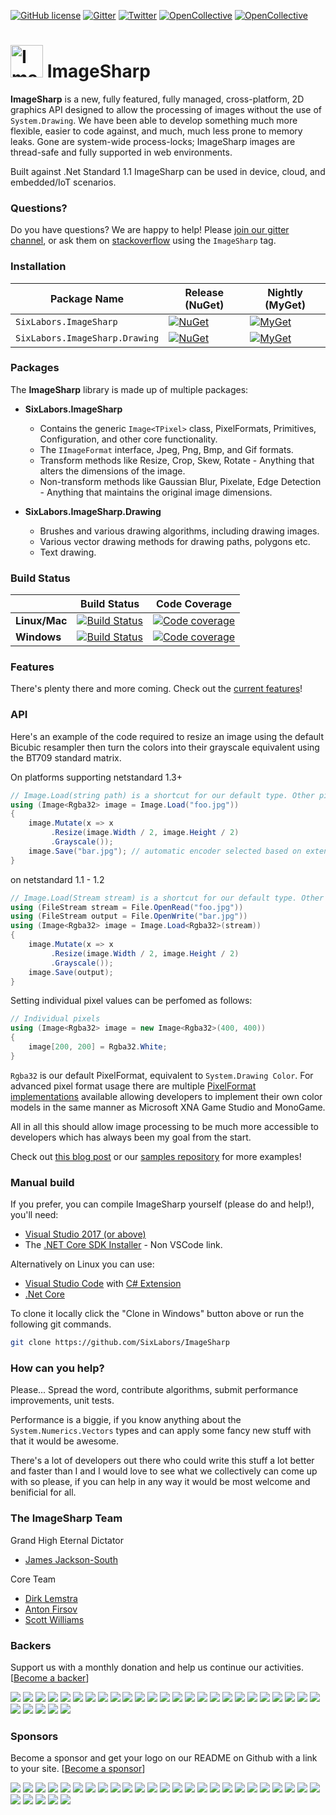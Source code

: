 
[![GitHub license](https://img.shields.io/badge/license-Apache%202-blue.svg)](https://raw.githubusercontent.com/SixLabors/ImageSharp/master/APACHE-2.0-LICENSE.txt)
[![Gitter](https://badges.gitter.im/Join%20Chat.svg)](https://gitter.im/ImageSharp/General?utm_source=badge&utm_medium=badge&utm_campaign=pr-badge&utm_content=badge)
[![Twitter](https://img.shields.io/twitter/url/https/github.com/SixLabors/ImageSharp.svg?style=social)](https://twitter.com/intent/tweet?hashtags=imagesharp,dotnet,oss&text=ImageSharp.+A+new+cross-platform+2D+graphics+API+in+C%23&url=https%3a%2f%2fgithub.com%2fSixLabors%2fImageSharp&via=sixlabors)
[![OpenCollective](https://opencollective.com/imagesharp/backers/badge.svg)](#backers) 
[![OpenCollective](https://opencollective.com/imagesharp/sponsors/badge.svg)](#sponsors)

# <img src="https://raw.githubusercontent.com/SixLabors/ImageSharp/master/build/icons/imagesharp-logo-256.png" alt="ImageSharp" width="52"/> ImageSharp

**ImageSharp** is a new, fully featured, fully managed, cross-platform, 2D graphics API designed to allow the processing of images without the use of `System.Drawing`. We have been able to develop something much more flexible, easier to code against, and much, much less prone to memory leaks. Gone are system-wide process-locks; ImageSharp images are thread-safe and fully supported in web environments.

Built against .Net Standard 1.1 ImageSharp can be used in device, cloud, and embedded/IoT scenarios. 

### Questions?

Do you have questions? We are happy to help! Please [join our gitter channel](https://gitter.im/ImageSharp/General), or ask them on [stackoverflow](https://stackoverflow.com) using the `ImageSharp` tag.

### Installation

| Package Name                   | Release (NuGet) | Nightly (MyGet) |
|--------------------------------|-----------------|-----------------|
| `SixLabors.ImageSharp`         | [![NuGet](https://img.shields.io/nuget/v/SixLabors.ImageSharp.svg)](https://www.nuget.org/packages/SixLabors.ImageSharp/) | [![MyGet](https://img.shields.io/myget/sixlabors/v/SixLabors.ImageSharp.svg)](https://www.myget.org/feed/sixlabors/package/nuget/SixLabors.ImageSharp) |
| `SixLabors.ImageSharp.Drawing` | [![NuGet](https://img.shields.io/nuget/v/SixLabors.ImageSharp.Drawing.svg)](https://www.nuget.org/packages/SixLabors.ImageSharp.Drawing/) | [![MyGet](https://img.shields.io/myget/sixlabors/v/SixLabors.ImageSharp.Drawing.svg)](https://www.myget.org/feed/sixlabors/package/nuget/SixLabors.ImageSharp.Drawing) |

### Packages
The **ImageSharp** library is made up of multiple packages:
- **SixLabors.ImageSharp**
  - Contains the generic `Image<TPixel>` class, PixelFormats, Primitives, Configuration, and other core functionality.
  - The `IImageFormat` interface, Jpeg, Png, Bmp, and Gif formats.
  - Transform methods like Resize, Crop, Skew, Rotate - Anything that alters the dimensions of the image.
  - Non-transform methods like Gaussian Blur, Pixelate, Edge Detection - Anything that maintains the original image dimensions.

- **SixLabors.ImageSharp.Drawing**
  - Brushes and various drawing algorithms, including drawing images.
  - Various vector drawing methods for drawing paths, polygons etc.
  - Text drawing.

### Build Status

|             |Build Status|Code Coverage|
|-------------|:----------:|:-----------:|
|**Linux/Mac**|[![Build Status](https://travis-ci.org/SixLabors/ImageSharp.svg)](https://travis-ci.org/SixLabors/ImageSharp)|[![Code coverage](https://codecov.io/gh/SixLabors/ImageSharp/branch/master/graph/badge.svg)](https://codecov.io/gh/SixLabors/ImageSharp)|
|**Windows**  |[![Build Status](https://ci.appveyor.com/api/projects/status/m9pn907xdah3ca39/branch/master?svg=true)](https://ci.appveyor.com/project/six-labors/imagesharp/branch/master)|[![Code coverage](https://codecov.io/gh/SixLabors/ImageSharp/branch/master/graph/badge.svg)](https://codecov.io/gh/SixLabors/ImageSharp)|

### Features

There's plenty there and more coming. Check out the [current features](features.md)!

### API 

Here's an example of the code required to resize an image using the default Bicubic resampler then turn the colors into their grayscale equivalent using the BT709 standard matrix.

On platforms supporting netstandard 1.3+
```csharp
// Image.Load(string path) is a shortcut for our default type. Other pixel formats use Image.Load<TPixel>(string path))
using (Image<Rgba32> image = Image.Load("foo.jpg"))
{
    image.Mutate(x => x
         .Resize(image.Width / 2, image.Height / 2)
         .Grayscale());
    image.Save("bar.jpg"); // automatic encoder selected based on extension.
}
```
on netstandard 1.1 - 1.2
```csharp
// Image.Load(Stream stream) is a shortcut for our default type. Other pixel formats use Image.Load<TPixel>(Stream stream))
using (FileStream stream = File.OpenRead("foo.jpg"))
using (FileStream output = File.OpenWrite("bar.jpg"))
using (Image<Rgba32> image = Image.Load<Rgba32>(stream))
{
    image.Mutate(x => x
         .Resize(image.Width / 2, image.Height / 2)
         .Grayscale());
    image.Save(output);
}
```

Setting individual pixel values can be perfomed as follows:

```csharp
// Individual pixels
using (Image<Rgba32> image = new Image<Rgba32>(400, 400))
{
    image[200, 200] = Rgba32.White;
}
```

`Rgba32` is our default PixelFormat, equivalent to `System.Drawing Color`. For advanced pixel format usage there are multiple [PixelFormat implementations](https://github.com/SixLabors/ImageSharp/tree/master/src/ImageSharp/PixelFormats) available allowing developers to implement their own color models in the same manner as Microsoft XNA Game Studio and MonoGame. 

All in all this should allow image processing to be much more accessible to developers which has always been my goal from the start.

Check out [this blog post](https://sixlabors.com/blog/announcing-imagesharp-beta-1/) or our [samples repository](https://github.com/SixLabors/ImageSharp/tree/master/samples) for more examples!

### Manual build

If you prefer, you can compile ImageSharp yourself (please do and help!), you'll need:

- [Visual Studio 2017 (or above)](https://www.visualstudio.com/en-us/news/releasenotes/vs2017-relnotes)
- The [.NET Core SDK Installer](https://www.microsoft.com/net/core#windows) - Non VSCode link.

Alternatively on Linux you can use:

- [Visual Studio Code](https://code.visualstudio.com/) with [C# Extension](https://marketplace.visualstudio.com/items?itemName=ms-vscode.csharp)
- [.Net Core](https://www.microsoft.com/net/core#linuxubuntu)

To clone it locally click the "Clone in Windows" button above or run the following git commands.

```bash
git clone https://github.com/SixLabors/ImageSharp
```

### How can you help?

Please... Spread the word, contribute algorithms, submit performance improvements, unit tests. 

Performance is a biggie, if you know anything about the `System.Numerics.Vectors` types and can apply some fancy new stuff with that it would be awesome. 

There's a lot of developers out there who could write this stuff a lot better and faster than I and I would love to see what we collectively can come up with so please, if you can help in any way it would be most welcome and benificial for all.

### The ImageSharp Team

Grand High Eternal Dictator
- [James Jackson-South](https://github.com/jimbobsquarepants)

Core Team
- [Dirk Lemstra](https://github.com/dlemstra)
- [Anton Firsov](https://github.com/antonfirsov)
- [Scott Williams](https://github.com/tocsoft)

### Backers

Support us with a monthly donation and help us continue our activities. [[Become a backer](https://opencollective.com/imagesharp#backer)]

<a href="https://opencollective.com/imagesharp/backer/0/website" target="_blank"><img src="https://opencollective.com/imagesharp/backer/0/avatar.svg"></a>
<a href="https://opencollective.com/imagesharp/backer/1/website" target="_blank"><img src="https://opencollective.com/imagesharp/backer/1/avatar.svg"></a>
<a href="https://opencollective.com/imagesharp/backer/2/website" target="_blank"><img src="https://opencollective.com/imagesharp/backer/2/avatar.svg"></a>
<a href="https://opencollective.com/imagesharp/backer/3/website" target="_blank"><img src="https://opencollective.com/imagesharp/backer/3/avatar.svg"></a>
<a href="https://opencollective.com/imagesharp/backer/4/website" target="_blank"><img src="https://opencollective.com/imagesharp/backer/4/avatar.svg"></a>
<a href="https://opencollective.com/imagesharp/backer/5/website" target="_blank"><img src="https://opencollective.com/imagesharp/backer/5/avatar.svg"></a>
<a href="https://opencollective.com/imagesharp/backer/6/website" target="_blank"><img src="https://opencollective.com/imagesharp/backer/6/avatar.svg"></a>
<a href="https://opencollective.com/imagesharp/backer/7/website" target="_blank"><img src="https://opencollective.com/imagesharp/backer/7/avatar.svg"></a>
<a href="https://opencollective.com/imagesharp/backer/8/website" target="_blank"><img src="https://opencollective.com/imagesharp/backer/8/avatar.svg"></a>
<a href="https://opencollective.com/imagesharp/backer/9/website" target="_blank"><img src="https://opencollective.com/imagesharp/backer/9/avatar.svg"></a>
<a href="https://opencollective.com/imagesharp/backer/10/website" target="_blank"><img src="https://opencollective.com/imagesharp/backer/10/avatar.svg"></a>
<a href="https://opencollective.com/imagesharp/backer/11/website" target="_blank"><img src="https://opencollective.com/imagesharp/backer/11/avatar.svg"></a>
<a href="https://opencollective.com/imagesharp/backer/12/website" target="_blank"><img src="https://opencollective.com/imagesharp/backer/12/avatar.svg"></a>
<a href="https://opencollective.com/imagesharp/backer/13/website" target="_blank"><img src="https://opencollective.com/imagesharp/backer/13/avatar.svg"></a>
<a href="https://opencollective.com/imagesharp/backer/14/website" target="_blank"><img src="https://opencollective.com/imagesharp/backer/14/avatar.svg"></a>
<a href="https://opencollective.com/imagesharp/backer/15/website" target="_blank"><img src="https://opencollective.com/imagesharp/backer/15/avatar.svg"></a>
<a href="https://opencollective.com/imagesharp/backer/16/website" target="_blank"><img src="https://opencollective.com/imagesharp/backer/16/avatar.svg"></a>
<a href="https://opencollective.com/imagesharp/backer/17/website" target="_blank"><img src="https://opencollective.com/imagesharp/backer/17/avatar.svg"></a>
<a href="https://opencollective.com/imagesharp/backer/18/website" target="_blank"><img src="https://opencollective.com/imagesharp/backer/18/avatar.svg"></a>
<a href="https://opencollective.com/imagesharp/backer/19/website" target="_blank"><img src="https://opencollective.com/imagesharp/backer/19/avatar.svg"></a>
<a href="https://opencollective.com/imagesharp/backer/20/website" target="_blank"><img src="https://opencollective.com/imagesharp/backer/20/avatar.svg"></a>
<a href="https://opencollective.com/imagesharp/backer/21/website" target="_blank"><img src="https://opencollective.com/imagesharp/backer/21/avatar.svg"></a>
<a href="https://opencollective.com/imagesharp/backer/22/website" target="_blank"><img src="https://opencollective.com/imagesharp/backer/22/avatar.svg"></a>
<a href="https://opencollective.com/imagesharp/backer/23/website" target="_blank"><img src="https://opencollective.com/imagesharp/backer/23/avatar.svg"></a>
<a href="https://opencollective.com/imagesharp/backer/24/website" target="_blank"><img src="https://opencollective.com/imagesharp/backer/24/avatar.svg"></a>
<a href="https://opencollective.com/imagesharp/backer/25/website" target="_blank"><img src="https://opencollective.com/imagesharp/backer/25/avatar.svg"></a>
<a href="https://opencollective.com/imagesharp/backer/26/website" target="_blank"><img src="https://opencollective.com/imagesharp/backer/26/avatar.svg"></a>
<a href="https://opencollective.com/imagesharp/backer/27/website" target="_blank"><img src="https://opencollective.com/imagesharp/backer/27/avatar.svg"></a>
<a href="https://opencollective.com/imagesharp/backer/28/website" target="_blank"><img src="https://opencollective.com/imagesharp/backer/28/avatar.svg"></a>
<a href="https://opencollective.com/imagesharp/backer/29/website" target="_blank"><img src="https://opencollective.com/imagesharp/backer/29/avatar.svg"></a>

### Sponsors

Become a sponsor and get your logo on our README on Github with a link to your site. [[Become a sponsor](https://opencollective.com/imagesharp#sponsor)]

<a href="https://opencollective.com/imagesharp/sponsor/0/website" target="_blank"><img src="https://opencollective.com/imagesharp/sponsor/0/avatar.svg"></a>
<a href="https://opencollective.com/imagesharp/sponsor/1/website" target="_blank"><img src="https://opencollective.com/imagesharp/sponsor/1/avatar.svg"></a>
<a href="https://opencollective.com/imagesharp/sponsor/2/website" target="_blank"><img src="https://opencollective.com/imagesharp/sponsor/2/avatar.svg"></a>
<a href="https://opencollective.com/imagesharp/sponsor/3/website" target="_blank"><img src="https://opencollective.com/imagesharp/sponsor/3/avatar.svg"></a>
<a href="https://opencollective.com/imagesharp/sponsor/4/website" target="_blank"><img src="https://opencollective.com/imagesharp/sponsor/4/avatar.svg"></a>
<a href="https://opencollective.com/imagesharp/sponsor/5/website" target="_blank"><img src="https://opencollective.com/imagesharp/sponsor/5/avatar.svg"></a>
<a href="https://opencollective.com/imagesharp/sponsor/6/website" target="_blank"><img src="https://opencollective.com/imagesharp/sponsor/6/avatar.svg"></a>
<a href="https://opencollective.com/imagesharp/sponsor/7/website" target="_blank"><img src="https://opencollective.com/imagesharp/sponsor/7/avatar.svg"></a>
<a href="https://opencollective.com/imagesharp/sponsor/8/website" target="_blank"><img src="https://opencollective.com/imagesharp/sponsor/8/avatar.svg"></a>
<a href="https://opencollective.com/imagesharp/sponsor/9/website" target="_blank"><img src="https://opencollective.com/imagesharp/sponsor/9/avatar.svg"></a>
<a href="https://opencollective.com/imagesharp/sponsor/10/website" target="_blank"><img src="https://opencollective.com/imagesharp/sponsor/10/avatar.svg"></a>
<a href="https://opencollective.com/imagesharp/sponsor/11/website" target="_blank"><img src="https://opencollective.com/imagesharp/sponsor/11/avatar.svg"></a>
<a href="https://opencollective.com/imagesharp/sponsor/12/website" target="_blank"><img src="https://opencollective.com/imagesharp/sponsor/12/avatar.svg"></a>
<a href="https://opencollective.com/imagesharp/sponsor/13/website" target="_blank"><img src="https://opencollective.com/imagesharp/sponsor/13/avatar.svg"></a>
<a href="https://opencollective.com/imagesharp/sponsor/14/website" target="_blank"><img src="https://opencollective.com/imagesharp/sponsor/14/avatar.svg"></a>
<a href="https://opencollective.com/imagesharp/sponsor/15/website" target="_blank"><img src="https://opencollective.com/imagesharp/sponsor/15/avatar.svg"></a>
<a href="https://opencollective.com/imagesharp/sponsor/16/website" target="_blank"><img src="https://opencollective.com/imagesharp/sponsor/16/avatar.svg"></a>
<a href="https://opencollective.com/imagesharp/sponsor/17/website" target="_blank"><img src="https://opencollective.com/imagesharp/sponsor/17/avatar.svg"></a>
<a href="https://opencollective.com/imagesharp/sponsor/18/website" target="_blank"><img src="https://opencollective.com/imagesharp/sponsor/18/avatar.svg"></a>
<a href="https://opencollective.com/imagesharp/sponsor/19/website" target="_blank"><img src="https://opencollective.com/imagesharp/sponsor/19/avatar.svg"></a>
<a href="https://opencollective.com/imagesharp/sponsor/20/website" target="_blank"><img src="https://opencollective.com/imagesharp/sponsor/20/avatar.svg"></a>
<a href="https://opencollective.com/imagesharp/sponsor/21/website" target="_blank"><img src="https://opencollective.com/imagesharp/sponsor/21/avatar.svg"></a>
<a href="https://opencollective.com/imagesharp/sponsor/22/website" target="_blank"><img src="https://opencollective.com/imagesharp/sponsor/22/avatar.svg"></a>
<a href="https://opencollective.com/imagesharp/sponsor/23/website" target="_blank"><img src="https://opencollective.com/imagesharp/sponsor/23/avatar.svg"></a>
<a href="https://opencollective.com/imagesharp/sponsor/24/website" target="_blank"><img src="https://opencollective.com/imagesharp/sponsor/24/avatar.svg"></a>
<a href="https://opencollective.com/imagesharp/sponsor/25/website" target="_blank"><img src="https://opencollective.com/imagesharp/sponsor/25/avatar.svg"></a>
<a href="https://opencollective.com/imagesharp/sponsor/26/website" target="_blank"><img src="https://opencollective.com/imagesharp/sponsor/26/avatar.svg"></a>
<a href="https://opencollective.com/imagesharp/sponsor/27/website" target="_blank"><img src="https://opencollective.com/imagesharp/sponsor/27/avatar.svg"></a>
<a href="https://opencollective.com/imagesharp/sponsor/28/website" target="_blank"><img src="https://opencollective.com/imagesharp/sponsor/28/avatar.svg"></a>
<a href="https://opencollective.com/imagesharp/sponsor/29/website" target="_blank"><img src="https://opencollective.com/imagesharp/sponsor/29/avatar.svg"></a>
